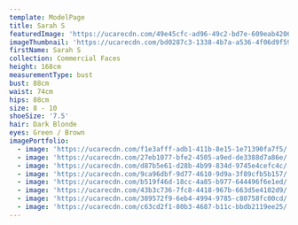 ```yaml
---
template: ModelPage
title: Sarah S
featuredImage: 'https://ucarecdn.com/49e45cfc-ad96-49c2-bd7e-609eab420650/'
imageThumbnail: 'https://ucarecdn.com/bd0287c3-1338-4b7a-a536-4f06d9f596be/'
firstName: Sarah S
collection: Commercial Faces
height: 168cm
measurementType: bust
bust: 88cm
waist: 74cm
hips: 88cm
size: 8 - 10
shoeSize: '7.5'
hair: Dark Blonde
eyes: Green / Brown
imagePortfolio:
  - image: 'https://ucarecdn.com/f1e3afff-adb1-411b-8e15-1e71390fa7f5/'
  - image: 'https://ucarecdn.com/27eb1077-bfe2-4505-a9ed-de3388d7a86e/'
  - image: 'https://ucarecdn.com/d87b5e61-d28b-4b99-834d-9745e4cefc4c/'
  - image: 'https://ucarecdn.com/9ca96dbf-9d77-4610-9d9a-3f89cfb5b157/'
  - image: 'https://ucarecdn.com/b519f46d-18cc-4a85-b977-644496f6e1ed/'
  - image: 'https://ucarecdn.com/43b3c736-7fc8-4418-967b-663d5e4102d9/'
  - image: 'https://ucarecdn.com/389572f9-6eb4-4994-9785-c80758fc00cd/'
  - image: 'https://ucarecdn.com/c63cd2f1-80b3-4687-b11c-bbdb2119ee25/'
---
```


